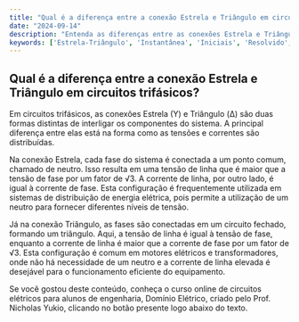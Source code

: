 ```yaml
---
title: "Qual é a diferença entre a conexão Estrela e Triângulo em circuitos trifásicos?"
date: "2024-09-14"
description: "Entenda as diferenças entre as conexões Estrela e Triângulo em circuitos trifásicos e suas aplicações práticas."
keywords: ['Estrela-Triângulo', 'Instantânea', 'Iniciais', 'Resolvido', 'Fator', 'Trifásico', 'Aplicação']
---
```


## Qual é a diferença entre a conexão Estrela e Triângulo em circuitos trifásicos?

Em circuitos trifásicos, as conexões Estrela (Y) e Triângulo (Δ) são duas formas distintas de interligar os componentes do sistema. A principal diferença entre elas está na forma como as tensões e correntes são distribuídas.

Na conexão Estrela, cada fase do sistema é conectada a um ponto comum, chamado de neutro. Isso resulta em uma tensão de linha que é maior que a tensão de fase por um fator de √3. A corrente de linha, por outro lado, é igual à corrente de fase. Esta configuração é frequentemente utilizada em sistemas de distribuição de energia elétrica, pois permite a utilização de um neutro para fornecer diferentes níveis de tensão.

Já na conexão Triângulo, as fases são conectadas em um circuito fechado, formando um triângulo. Aqui, a tensão de linha é igual à tensão de fase, enquanto a corrente de linha é maior que a corrente de fase por um fator de √3. Esta configuração é comum em motores elétricos e transformadores, onde não há necessidade de um neutro e a corrente de linha elevada é desejável para o funcionamento eficiente do equipamento.

Se você gostou deste conteúdo, conheça o curso online de circuitos elétricos para alunos de engenharia, Domínio Elétrico, criado pelo Prof. Nicholas Yukio, clicando no botão presente logo abaixo do texto.